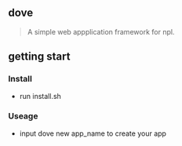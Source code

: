 ## dove
> A simple web appplication framework for npl.

## getting start

### Install
- run install.sh

### Useage
- input dove new app_name to create your app
